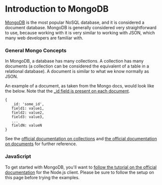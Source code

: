 # Introduction to MongoDB
[MongoDB](https://www.mongodb.com/) is the most popular NoSQL database, and it
is considered a document database. MongoDB is generally considered very
straightforward to use, because working with it is very similar to working with
JSON, which many web developers are familiar with.

### General Mongo Concepts
In MongoDB, a database has many collections. A collection has many documents (a
collection can be considered the equivalent of a table in a relational database). A
document is similar to what we know normally as JSON.

An example of a document, as taken from the Mongo docs, would look like the
below. Note that the [_id field is present on each
document](https://docs.mongodb.com/manual/core/document/#the-_id-field).
```
{
   _id: 'some_id',
   field1: value1,
   field2: value2,
   field3: value3,
   ...
   fieldN: valueN
}
```

See the [official
documentation on collections](https://docs.mongodb.com/manual/core/databases-and-collections/)
and [the official documentation on
documents](https://docs.mongodb.com/manual/core/document/) for further reference.

### JavaScript 
To get started with MongoDB, you'll want to [follow the tutorial on the
official
documentation](https://www.mongodb.com/blog/post/quick-start-nodejs-mongodb--how-to-get-connected-to-your-database) for the Node.js client. Please be sure to follow the setup on this page before trying the examples.


